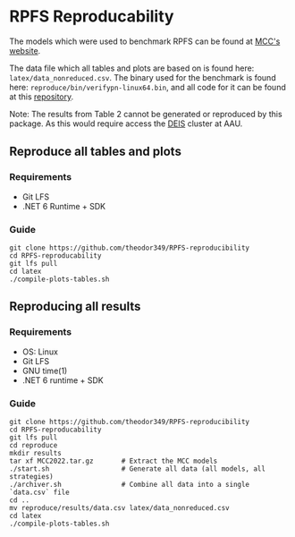# RPFS Reproducability
The models which were used to benchmark RPFS can be found at [MCC's website](https://mcc.lip6.fr/2022/models.php).

The data file which all tables and plots are based on is found here: `latex/data_nonreduced.csv`.
The binary used for the benchmark is found here: `reproduce/bin/verifypn-linux64.bin`, and all code for it can be found at this [repository](https://github.com/theodor349/P7-verifypn/tree/RPFS).

Note: The results from Table 2 cannot be generated or reproduced by this package. As this would require access the [DEIS](https://github.com/DEIS-Tools/DEIS-MCC) cluster at AAU.  

## Reproduce all tables and plots
### Requirements
 - Git LFS
 - .NET 6 Runtime + SDK

### Guide
    git clone https://github.com/theodor349/RPFS-reproducibility
    cd RPFS-reproducability
    git lfs pull
    cd latex
    ./compile-plots-tables.sh 

## Reproducing all results
### Requirements 
 - OS: Linux
 - Git LFS
 - GNU time(1)
 - .NET 6 runtime + SDK

### Guide 
    git clone https://github.com/theodor349/RPFS-reproducibility
    cd RPFS-reproducability
    git lfs pull
    cd reproduce
    mkdir results
    tar xf MCC2022.tar.gz       # Extract the MCC models
    ./start.sh                  # Generate all data (all models, all strategies)
    ./archiver.sh               # Combine all data into a single `data.csv` file
    cd ..
    mv reproduce/results/data.csv latex/data_nonreduced.csv
    cd latex
    ./compile-plots-tables.sh
